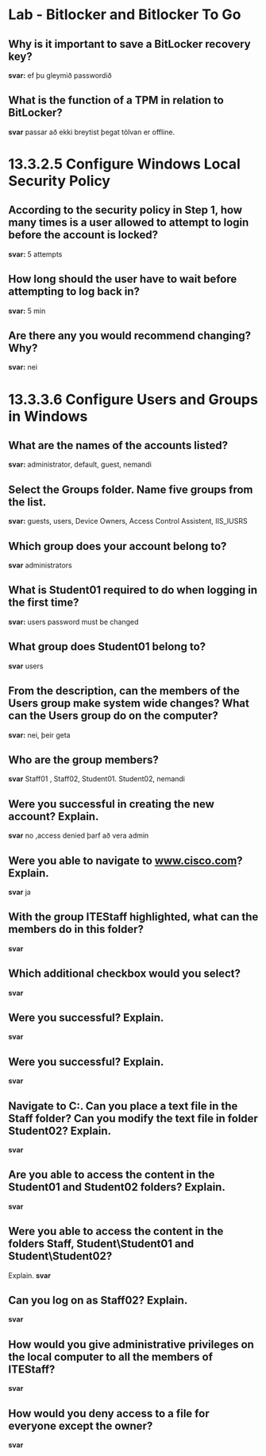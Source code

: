 # Lab - Bitlocker and Bitlocker To Go
## Why is it important to save a BitLocker recovery key?
**svar:** ef þu gleymið passwordið 
## What is the function of a TPM in relation to BitLocker?
**svar** passar að ekki breytist þegat tölvan er offline.
# 13.3.2.5 Configure Windows Local Security Policy
## According to the security policy in Step 1, how many times is a user allowed to attempt to login before the account is locked?
**svar:**  5 attempts
## How long should the user have to wait before attempting to log back in?
**svar:** 5 min
## Are there any you would recommend changing? Why?
**svar:**  nei 
# 13.3.3.6 Configure Users and Groups in Windows
## What are the names of the accounts listed?
**svar:** administrator, default, guest, nemandi
## Select the Groups folder. Name five groups from the list.
**svar:** guests, users, Device Owners, Access Control Assistent, IIS_IUSRS
## Which group does your account belong to?
**svar** administrators 
## What is Student01 required to do when logging in the first time?
**svar:** users password must be changed
## What group does Student01 belong to?
**svar** users 
## From the description, can the members of the Users group make system wide changes? What can the Users group do on the computer?
**svar:** nei,  þeir geta 
## Who are the group members?
**svar** Staff01 , Staff02, Student01. Student02, nemandi 
## Were you successful in creating the new account? Explain.
**svar** no ,access denied þarf að vera admin 
## Were you able to navigate to www.cisco.com? Explain.
**svar** ja 
## With the group ITEStaff highlighted, what can the members do in this folder?
**svar**
## Which additional checkbox would you select?
**svar**
## Were you successful? Explain.
**svar**
## Were you successful? Explain.
**svar**
## Navigate to C:\. Can you place a text file in the Staff folder? Can you modify the text file in folder Student02? Explain.
**svar**
## Are you able to access the content in the Student01 and Student02 folders? Explain.
**svar**
## Were you able to access the content in the folders Staff, Student\Student01 and Student\Student02?
Explain.
**svar**
## Can you log on as Staff02? Explain.
**svar**
## How would you give administrative privileges on the local computer to all the members of ITEStaff?
**svar**
## How would you deny access to a file for everyone except the owner?
**svar**
